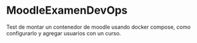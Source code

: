 # MoodleExamenDevOps
Test de montar un contenedor de moodle usando docker compose, como configurarlo y agregar usuarios con un curso.
